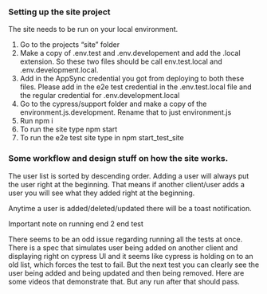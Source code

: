 ### Setting up the site project

The site needs to be run on your local environment.

1. Go to the projects “site” folder
2. Make a copy of .env.test and .env.developement and add the .local extension. So these two files should be call env.test.local and .env.development.local.
3. Add in the AppSync credential you got from deploying to both these files. Please add in the e2e test credential in the .env.test.local file and the regular credential for .env.development.local
4. Go to the cypress/support folder and make a copy of the environment.js.development. Rename that to just environment.js
5. Run npm i
6. To run the site type npm start
7. To run the e2e test site type in npm start_test_site

 

### Some workflow and design stuff on how the site works.

The user list is sorted by descending order. Adding a user will always put the user right at the beginning. That means if another client/user adds a user you will see what they added right at the beginning. 

Anytime a user is added/deleted/updated there will be a toast notification.

Important note on running end 2 end test

There seems to be an odd issue regarding running all the tests at once. There is a spec that simulates user being added on another client and displaying right on cypress UI and it seems like cypress is holding on to an old list, which forces the test to fail. But the next test you can clearly see the user being added and being updated and then being removed. Here are some videos that demonstrate that. But any run after that should pass.